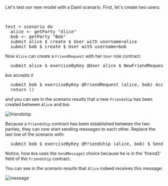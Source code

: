 Let's test our new model with a Daml scenario. First, let's create two users:

<pre class="file" data-filename="daml/User.daml" data-target="append">


test = scenario do
  alice <- getParty "Alice"
  bob <- getParty "Bob"
  submit alice $ create $ User with username=alice
  submit bob $ create $ User with username=bob
</pre>

Now `Alice` can create a `FriendRequest` with her `User` role contract:

<pre class="file" data-filename="daml/User.daml" data-target="append">
  submit alice $ exerciseByKey @User alice $ NewFriendRequest with friend=bob
</pre>

`Bob` accepts it

<pre class="file" data-filename="daml/User.daml" data-target="append">
  submit bob $ exerciseByKey @FriendRequest (alice, bob) Accept
  return ()
</pre>

and you can see in the scenario results that a new `Friendship` has been created between `Alice`
and `Bob`

![friendship](assets/friendship.png)

Because a `Friendship` contract has been established between the two parties, they can now start
sending messages to each other. Replace the last line of the scenario with:

<pre class="file" data-target="clipboard">
  submit bob $ exerciseByKey @Friendship (alice, bob) $ SendMessage2 with content="Hey Alice, long time no see!"
</pre>

Notice, how `Bob` uses the `SendMessage2` choice because he is in the 'friend2' field of the
`Friendship` contract.

You can see in the scenario results that `Alice` indeed receives this message:

![message](assets/message.png)
